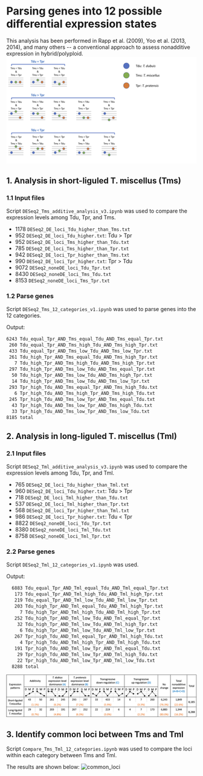 # Parsing genes into 12 possible differential expression states
This analysis has been performed in Rapp et al. (2009), Yoo et al. (2013, 2014), and many others -- a conventional approach to assess nonadditive expression in hybrid/polyploid.
![12 categories](https://github.com/GatorShan/Tragopogon-Inflorescence-RNA-seq-Analysis/blob/master/Differential_expression_analysis/12_possible_differential_exp_states/images/12_categories.png)
## 1. Analysis in short-liguled T. miscellus (Tms)
### 1.1 Input files
Script `DESeq2_Tms_additive_analysis_v3.ipynb` was used to compare the expression levels among Tdu, Tpr, and Tms.

  - 1178 `DESeq2_DE_loci_Tdu_higher_than_Tms.txt`
  - 952 `DESeq2_DE_loci_Tdu_higher.txt`: Tdu > Tpr
  - 952 `DESeq2_DE_loci_Tms_higher_than_Tdu.txt`
  - 785 `DESeq2_DE_loci_Tms_higher_than_Tpr.txt`
  - 942 `DESeq2_DE_loci_Tpr_higher_than_Tms.txt`
  - 990 `DESeq2_DE_loci_Tpr_higher.txt`: Tpr > Tdu
  - 9072 `DESeq2_noneDE_loci_Tdu_Tpr.txt`
  - 8430 `DESeq2_noneDE_loci_Tms_Tdu.txt`
  - 8153 `DESeq2_noneDE_loci_Tms_Tpr.txt`
### 1.2 Parse genes
Script `DESeq2_Tms_12_categories_v1.ipynb` was used to parse genes into the 12 categories.

Output:
```
6243 Tdu_equal_Tpr_AND_Tms_equal_Tdu_AND_Tms_equal_Tpr.txt
 260 Tdu_equal_Tpr_AND_Tms_high_Tdu_AND_Tms_high_Tpr.txt
 433 Tdu_equal_Tpr_AND_Tms_low_Tdu_AND_Tms_low_Tpr.txt
 261 Tdu_high_Tpr_AND_Tms_equal_Tdu_AND_Tms_high_Tpr.txt
   7 Tdu_high_Tpr_AND_Tms_high_Tdu_AND_Tms_high_Tpr.txt
 297 Tdu_high_Tpr_AND_Tms_low_Tdu_AND_Tms_equal_Tpr.txt
  50 Tdu_high_Tpr_AND_Tms_low_Tdu_AND_Tms_high_Tpr.txt
  14 Tdu_high_Tpr_AND_Tms_low_Tdu_AND_Tms_low_Tpr.txt
 293 Tpr_high_Tdu_AND_Tms_equal_Tpr_AND_Tms_high_Tdu.txt
   6 Tpr_high_Tdu_AND_Tms_high_Tpr_AND_Tms_high_Tdu.txt
 245 Tpr_high_Tdu_AND_Tms_low_Tpr_AND_Tms_equal_Tdu.txt
  43 Tpr_high_Tdu_AND_Tms_low_Tpr_AND_Tms_high_Tdu.txt
  33 Tpr_high_Tdu_AND_Tms_low_Tpr_AND_Tms_low_Tdu.txt
8185 total
```

## 2. Analysis in long-liguled T. miscellus (Tml)
### 2.1 Input files
Script `DESeq2_Tml_additive_analysis_v3.ipynb` was used to compare the expression levels among Tdu, Tpr, and Tml.

  - 765 `DESeq2_DE_loci_Tdu_higher_than_Tml.txt`
  - 960 `DESeq2_DE_loci_Tdu_higher.txt`: Tdu > Tpr
  - 718 `DESeq2_DE_loci_Tml_higher_than_Tdu.txt`
  - 537 `DESeq2_DE_loci_Tml_higher_than_Tpr.txt`
  - 568 `DESeq2_DE_loci_Tpr_higher_than_Tml.txt`
  - 986 `DESeq2_DE_loci_Tpr_higher.txt`: Tdu < Tpr
  - 8822 `DESeq2_noneDE_loci_Tdu_Tpr.txt`
  - 8380 `DESeq2_noneDE_loci_Tml_Tdu.txt`
  - 8758 `DESeq2_noneDE_loci_Tml_Tpr.txt`

### 2.2 Parse genes
Script `DESeq2_Tml_12_categories_v1.ipynb` was used.

Output:
```
  6883 Tdu_equal_Tpr_AND_Tml_equal_Tdu_AND_Tml_equal_Tpr.txt
   173 Tdu_equal_Tpr_AND_Tml_high_Tdu_AND_Tml_high_Tpr.txt
   219 Tdu_equal_Tpr_AND_Tml_low_Tdu_AND_Tml_low_Tpr.txt
   203 Tdu_high_Tpr_AND_Tml_equal_Tdu_AND_Tml_high_Tpr.txt
     7 Tdu_high_Tpr_AND_Tml_high_Tdu_AND_Tml_high_Tpr.txt
   252 Tdu_high_Tpr_AND_Tml_low_Tdu_AND_Tml_equal_Tpr.txt
    32 Tdu_high_Tpr_AND_Tml_low_Tdu_AND_Tml_high_Tpr.txt
     6 Tdu_high_Tpr_AND_Tml_low_Tdu_AND_Tml_low_Tpr.txt
   267 Tpr_high_Tdu_AND_Tml_equal_Tpr_AND_Tml_high_Tdu.txt
     4 Tpr_high_Tdu_AND_Tml_high_Tpr_AND_Tml_high_Tdu.txt
   191 Tpr_high_Tdu_AND_Tml_low_Tpr_AND_Tml_equal_Tdu.txt
    29 Tpr_high_Tdu_AND_Tml_low_Tpr_AND_Tml_high_Tdu.txt
    22 Tpr_high_Tdu_AND_Tml_low_Tpr_AND_Tml_low_Tdu.txt
  8288 total
```
![Comparison](https://github.com/GatorShan/Tragopogon-Inflorescence-RNA-seq-Analysis/blob/master/Differential_expression_analysis/12_possible_differential_exp_states/images/Picture1.png)

## 3. Identify common loci between Tms and Tml
Script `Compare_Tms_Tml_12_categories.ipynb` was used to compare the loci within each category between Tms and Tml.

The results are shown below:
![common_loci]()
